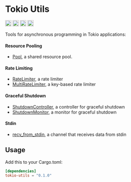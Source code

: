 # Tokio Utils

[<img alt="github" src="https://img.shields.io/badge/github-wcygan/tokio--utils-8da0cb?style=for-the-badge&labelColor=555555&logo=github" height="20">](https://github.com/wcygan/tokio-utils)
[<img alt="crates.io" src="https://img.shields.io/crates/v/tokio-utils.svg?style=for-the-badge&color=fc8d62&logo=rust" height="20">](https://crates.io/crates/tokio-utils)
[<img alt="docs.rs" src="https://img.shields.io/badge/docs.rs-tokio--utils-66c2a5?style=for-the-badge&labelColor=555555&logo=docs.rs" height="20">](https://docs.rs/tokio-utils)
[<img alt="build status" src="https://img.shields.io/github/actions/workflow/status/wcygan/tokio-utils/test.yml?branch=main&style=for-the-badge" height="20">](https://github.com/wcygan/tokio-utils/actions?query=branch%3Amain)

Tools for asynchronous programming in Tokio applications:

#### Resource Pooling
- [Pool](https://docs.rs/tokio-utils/latest/tokio_utils/struct.Pool.html), a shared resource pool.

#### Rate Limiting
- [RateLimiter](https://docs.rs/tokio-utils/latest/tokio_utils/struct.RateLimiter.html), a rate limiter  
- [MultiRateLimiter](https://docs.rs/tokio-utils/latest/tokio_utils/struct.MultiRateLimiter.html), a key-based rate limiter

#### Graceful Shutdown
- [ShutdownController](https://docs.rs/tokio-utils/latest/tokio_utils/struct.ShutdownController.html), a controller for graceful shutdown  
- [ShutdownMonitor](https://docs.rs/tokio-utils/latest/tokio_utils/struct.ShutdownMonitor.html), a monitor for graceful shutdown

#### Stdin
- [recv_from_stdin](https://docs.rs/tokio-utils/latest/tokio_utils/fn.recv_from_stdin.html), a channel that receives data from stdin

## Usage
Add this to your Cargo.toml:

```toml
[dependencies]
tokio-utils = "0.1.0"
```